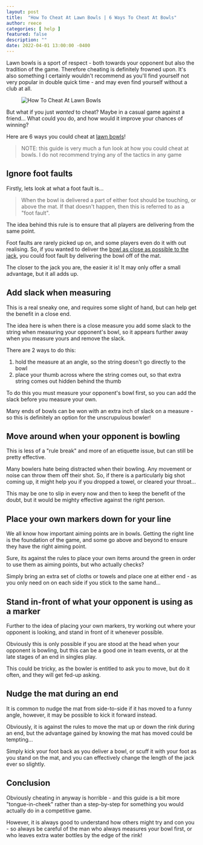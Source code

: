 ```yaml
---
layout: post
title:  "How To Cheat At Lawn Bowls | 6 Ways To Cheat At Bowls"
author: reece
categories: [ help ]
featured: false
description: ""
date: 2022-04-01 13:00:00 -0400
---
```

    

<!-- wp:paragraph -->
<p xmlns="http://www.w3.org/1999/xhtml">Lawn bowls is a sport of respect - both towards your opponent but also the tradition of the game. Therefore cheating is definitely frowned upon. It's also something I certainly wouldn't recommend as you'll find yourself not very popular in double quick time - and may even find yourself without a club at all.</p>
<!-- /wp:paragraph -->

<!-- wp:image {"id":585,"sizeSlug":"full","linkDestination":"none"} -->
<figure class="wp-block-image size-full"><img src="/img/posts/How-To-Cheat-At-Lawn-Bowls.jpg" alt="How To Cheat At Lawn Bowls" class="wp-image-585"/></figure>
<!-- /wp:image -->

<!-- wp:paragraph -->
<p>But what if you just <em>wanted</em> to cheat? Maybe in a casual game against a friend... What could you do, and how would it improve your chances of winning?</p>
<!-- /wp:paragraph -->

<!-- wp:paragraph -->
<p>Here are 6 ways you could cheat at <a href="https://www.jackhighbowls.com/help/lawn-bowls-rules/">lawn bowls</a>!</p>
<!-- /wp:paragraph -->

<!-- wp:quote -->
<blockquote class="wp-block-quote"><!-- wp:paragraph -->
<p>NOTE: this guide is very much a fun look at how you could cheat at bowls. I do not recommend trying any of the tactics in any game</p>
<!-- /wp:paragraph --></blockquote>
<!-- /wp:quote -->

<!-- wp:heading -->
<h2>Ignore foot faults</h2>
<!-- /wp:heading -->

<!-- wp:paragraph -->
<p>Firstly, lets look at what a foot fault is...</p>
<!-- /wp:paragraph -->

<!-- wp:quote -->
<blockquote class="wp-block-quote"><!-- wp:paragraph -->
<p>When the bowl is delivered a part of either foot should be touching, or above the mat. If that doesn't happen, then this is referred to as a "foot fault". </p>
<!-- /wp:paragraph --></blockquote>
<!-- /wp:quote -->

<!-- wp:paragraph -->
<p>The idea behind this rule is to ensure that all players are delivering from the same point.</p>
<!-- /wp:paragraph -->

<!-- wp:paragraph -->
<p>Foot faults are rarely picked up on, and some players even do it with out realising. So, if you wanted to deliver the <a href="https://www.jackhighbowls.com/help/how-do-you-judge-the-length-of-a-jack-in-lawn-bowls-a-complete-guide/">bowl as close as possible to the jack</a>, you could foot fault by delivering the bowl off of the mat.</p>
<!-- /wp:paragraph -->

<!-- wp:paragraph -->
<p>The closer to the jack you are, the easier it is! It may only offer a small advantage, but it all adds up.</p>
<!-- /wp:paragraph -->

<!-- wp:heading -->
<h2>Add slack when measuring</h2>
<!-- /wp:heading -->

<!-- wp:paragraph -->
<p>This is a real sneaky one, and requires some slight of hand, but can help get the benefit in a close end.</p>
<!-- /wp:paragraph -->

<!-- wp:paragraph -->
<p>The idea here is when there is a close measure you add some slack to the string when measuring your opponent's bowl, so it appears further away when you measure yours and remove the slack.</p>
<!-- /wp:paragraph -->

<!-- wp:paragraph -->
<p>There are 2 ways to do this:</p>
<!-- /wp:paragraph -->

<!-- wp:list {"ordered":true} -->
<ol><!-- wp:list-item -->
<li>hold the measure at an angle, so the string doesn't go directly to the bowl</li>
<!-- /wp:list-item -->

<!-- wp:list-item -->
<li>place your thumb across where the string comes out, so that extra string comes out hidden behind the thumb</li>
<!-- /wp:list-item --></ol>
<!-- /wp:list -->

<!-- wp:paragraph -->
<p>To do this you must measure your opponent's bowl first, so you can add the slack before you measure your own.</p>
<!-- /wp:paragraph -->

<!-- wp:paragraph -->
<p>Many ends of bowls can be won with an extra inch of slack on a measure - so this is definitely an option for the unscrupulous bowler!</p>
<!-- /wp:paragraph -->

<!-- wp:heading -->
<h2>Move around when your opponent is bowling</h2>
<!-- /wp:heading -->

<!-- wp:paragraph -->
<p>This is less of a "rule break" and more of an etiquette issue, but can still be pretty effective.</p>
<!-- /wp:paragraph -->

<!-- wp:paragraph -->
<p>Many bowlers hate being distracted when their bowling. Any movement or noise can throw them off their shot. So, if there is a particularly big shot coming up, it might help you if you dropped a towel, or cleared your throat...</p>
<!-- /wp:paragraph -->

<!-- wp:paragraph -->
<p>This may be one to slip in every now and then to keep the benefit of the doubt, but it would be mighty effective against the right person.</p>
<!-- /wp:paragraph -->

<!-- wp:heading -->
<h2>Place your own markers down for your line</h2>
<!-- /wp:heading -->

<!-- wp:paragraph -->
<p>We all know how important aiming points are in bowls. Getting the right line is the foundation of the game, and some go above and beyond to ensure they have the right aiming point.</p>
<!-- /wp:paragraph -->

<!-- wp:paragraph -->
<p>Sure, its against the rules to place your own items around the green in order to use them as aiming points, but who actually checks?</p>
<!-- /wp:paragraph -->

<!-- wp:paragraph -->
<p>Simply bring an extra set of cloths or towels and place one at either end - as you only need on on each side if you stick to the same hand...</p>
<!-- /wp:paragraph -->

<!-- wp:heading -->
<h2>Stand in-front of what your opponent is using as a marker</h2>
<!-- /wp:heading -->

<!-- wp:paragraph -->
<p>Further to the idea of placing your own markers, try working out where your opponent is looking, and stand in front of it whenever possible.</p>
<!-- /wp:paragraph -->

<!-- wp:paragraph -->
<p>Obviously this is only possible if you are stood at the head when your opponent is bowling, but this can be a good one in team events, or at the late stages of an end in singles play.</p>
<!-- /wp:paragraph -->

<!-- wp:paragraph -->
<p>This could be tricky, as the bowler is entitled to ask you to move, but do it often, and they will get fed-up asking.</p>
<!-- /wp:paragraph -->

<!-- wp:heading -->
<h2>Nudge the mat during an end</h2>
<!-- /wp:heading -->

<!-- wp:paragraph -->
<p>It is common to nudge the mat from side-to-side if it has moved to a funny angle, however, it may be possible to kick it forward instead.</p>
<!-- /wp:paragraph -->

<!-- wp:paragraph -->
<p>Obviously, it is against the rules to move the mat up or down the rink during an end, but the advantage gained by knowing the mat has moved could be tempting...</p>
<!-- /wp:paragraph -->

<!-- wp:paragraph -->
<p>Simply kick your foot back as you deliver a bowl, or scuff it with your foot as you stand on the mat, and you can effectively change the length of the jack ever so slightly.</p>
<!-- /wp:paragraph -->

<!-- wp:heading -->
<h2>Conclusion</h2>
<!-- /wp:heading -->

<!-- wp:paragraph -->
<p>Obviously cheating in anyway is horrible - and this guide is a bit more "tongue-in-cheek" rather than a step-by-step for something you would actually do in a competitive game.</p>
<!-- /wp:paragraph -->

<!-- wp:paragraph -->
<p>However, it is always good to understand how others might try and con you - so always be careful of the man who always measures your bowl first, or who leaves extra water bottles by the edge of the rink! </p>
<!-- /wp:paragraph -->
    